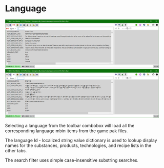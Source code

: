 # Language
![](LanguageEN.png)
![](LanguageKO.png)

Selecting a language from the toolbar combobox will load all the corresponding language mbin items from the game pak files.

The language Id - localized string value dictionary is used to lookup display names for the substances, products, technologies, and recipe lists in the other tabs.

The search filter uses simple case-insensitive substring searches.

</br>

